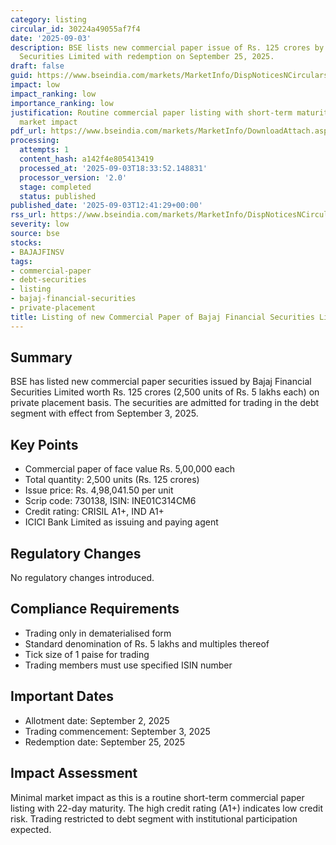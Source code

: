 ```yaml
---
category: listing
circular_id: 30224a49055af7f4
date: '2025-09-03'
description: BSE lists new commercial paper issue of Rs. 125 crores by Bajaj Financial
  Securities Limited with redemption on September 25, 2025.
draft: false
guid: https://www.bseindia.com/markets/MarketInfo/DispNoticesNCirculars.aspx?Noticeid={FAF7E603-BC62-432E-A4F4-DB572E5C6549}&noticeno=20250903-33&dt=09/03/2025&icount=33&totcount=53&flag=0
impact: low
impact_ranking: low
importance_ranking: low
justification: Routine commercial paper listing with short-term maturity and limited
  market impact
pdf_url: https://www.bseindia.com/markets/MarketInfo/DownloadAttach.aspx?id=20250903-33&attachedId=
processing:
  attempts: 1
  content_hash: a142f4e805413419
  processed_at: '2025-09-03T18:33:52.148831'
  processor_version: '2.0'
  stage: completed
  status: published
published_date: '2025-09-03T12:41:29+00:00'
rss_url: https://www.bseindia.com/markets/MarketInfo/DispNoticesNCirculars.aspx?Noticeid={FAF7E603-BC62-432E-A4F4-DB572E5C6549}&noticeno=20250903-33&dt=09/03/2025&icount=33&totcount=53&flag=0
severity: low
source: bse
stocks:
- BAJAJFINSV
tags:
- commercial-paper
- debt-securities
- listing
- bajaj-financial-securities
- private-placement
title: Listing of new Commercial Paper of Bajaj Financial Securities Limited
---
```


## Summary

BSE has listed new commercial paper securities issued by Bajaj Financial Securities Limited worth Rs. 125 crores (2,500 units of Rs. 5 lakhs each) on private placement basis. The securities are admitted for trading in the debt segment with effect from September 3, 2025.

## Key Points

- Commercial paper of face value Rs. 5,00,000 each
- Total quantity: 2,500 units (Rs. 125 crores)
- Issue price: Rs. 4,98,041.50 per unit
- Scrip code: 730138, ISIN: INE01C314CM6
- Credit rating: CRISIL A1+, IND A1+
- ICICI Bank Limited as issuing and paying agent

## Regulatory Changes

No regulatory changes introduced.

## Compliance Requirements

- Trading only in dematerialised form
- Standard denomination of Rs. 5 lakhs and multiples thereof
- Tick size of 1 paise for trading
- Trading members must use specified ISIN number

## Important Dates

- Allotment date: September 2, 2025
- Trading commencement: September 3, 2025
- Redemption date: September 25, 2025

## Impact Assessment

Minimal market impact as this is a routine short-term commercial paper listing with 22-day maturity. The high credit rating (A1+) indicates low credit risk. Trading restricted to debt segment with institutional participation expected.